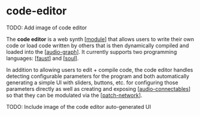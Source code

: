# code-editor

TODO: Add image of code editor

The **code editor** is a web synth [[module]] that allows users to write their own code or load code written by others that is then dynamically compiled and loaded into the [[audio-graph]].  It currently supports two programming languages: [[faust]] and [[soul]].

In addition to allowing users to edit + compile code, the code editor handles detecting configurable parameters for the program and both automatically generating a simple UI with sliders, buttons, etc. for configuring those parameters directly as well as creating and exposing [[audio-connectables]] so that they can be modulated via the [[patch-network]].

TODO: Include image of the code editor auto-generated UI

[//begin]: # "Autogenerated link references for markdown compatibility"
[module]: module "web synth modules"
[audio-graph]: audio-graph "audio graph"
[faust]: faust "faust"
[soul]: soul "soul"
[audio-connectables]: audio-connectables "audio-connectables"
[patch-network]: patch-network "patch-network"
[//end]: # "Autogenerated link references"
